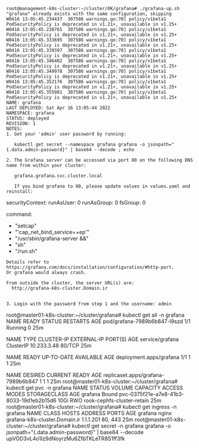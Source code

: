 
```
root@management-k8s-cluster:~/cluster/OK/grafana# ./grafana-up.sh
"grafana" already exists with the same configuration, skipping
W0416 13:05:45.234437  307586 warnings.go:70] policy/v1beta1 PodSecurityPolicy is deprecated in v1.21+, unavailable in v1.25+
W0416 13:05:45.238765  307586 warnings.go:70] policy/v1beta1 PodSecurityPolicy is deprecated in v1.21+, unavailable in v1.25+
W0416 13:05:45.333695  307586 warnings.go:70] policy/v1beta1 PodSecurityPolicy is deprecated in v1.21+, unavailable in v1.25+
W0416 13:05:45.339397  307586 warnings.go:70] policy/v1beta1 PodSecurityPolicy is deprecated in v1.21+, unavailable in v1.25+
W0416 13:05:45.346402  307586 warnings.go:70] policy/v1beta1 PodSecurityPolicy is deprecated in v1.21+, unavailable in v1.25+
W0416 13:05:45.349978  307586 warnings.go:70] policy/v1beta1 PodSecurityPolicy is deprecated in v1.21+, unavailable in v1.25+
W0416 13:05:45.352176  307586 warnings.go:70] policy/v1beta1 PodSecurityPolicy is deprecated in v1.21+, unavailable in v1.25+
W0416 13:05:45.355981  307586 warnings.go:70] policy/v1beta1 PodSecurityPolicy is deprecated in v1.21+, unavailable in v1.25+
NAME: grafana
LAST DEPLOYED: Sat Apr 16 13:05:44 2022
NAMESPACE: grafana
STATUS: deployed
REVISION: 1
NOTES:
1. Get your 'admin' user password by running:

   kubectl get secret --namespace grafana grafana -o jsonpath="{.data.admin-password}" | base64 --decode ; echo

2. The Grafana server can be accessed via port 80 on the following DNS name from within your cluster:

   grafana.grafana.svc.cluster.local

   If you bind grafana to 80, please update values in values.yaml and reinstall:
   ```
   securityContext:
     runAsUser: 0
     runAsGroup: 0
     fsGroup: 0

   command:
   - "setcap"
   - "'cap_net_bind_service=+ep'"
   - "/usr/sbin/grafana-server &&"
   - "sh"
   - "/run.sh"
   ```
   Details refer to https://grafana.com/docs/installation/configuration/#http-port.
   Or grafana would always crash.

   From outside the cluster, the server URL(s) are:
     http://grafana-k8s-cluster.Domain.ir


3. Login with the password from step 1 and the username: admin
```
root@master01-k8s-cluster:~/cluster/grafana# kubectl get all -n grafana
NAME                           READY   STATUS    RESTARTS   AGE
pod/grafana-7989b6b847-l9szd   1/1     Running   0          25m

NAME              TYPE        CLUSTER-IP    EXTERNAL-IP   PORT(S)   AGE
service/grafana   ClusterIP   10.233.3.48   <none>        80/TCP    25m

NAME                      READY   UP-TO-DATE   AVAILABLE   AGE
deployment.apps/grafana   1/1     1            1           25m

NAME                                 DESIRED   CURRENT   READY   AGE
replicaset.apps/grafana-7989b6b847   1         1         1       25m
root@master01-k8s-cluster:~/cluster/grafana# kubectl get pvc -n grafana
NAME      STATUS   VOLUME                                     CAPACITY   ACCESS MODES   STORAGECLASS                AGE
grafana   Bound    pvc-0375f21e-a7e8-41b3-8033-19d1eb2b15d6   10Gi       RWO            rook-cephfs-cluster-retain   25m
root@master01-k8s-cluster:~/cluster/grafana# kubectl get ingress -n grafana
NAME      CLASS   HOSTS                           ADDRESS         PORTS     AGE
grafana   nginx   grafana-k8s-cluster.Domain.ir   1.1.1.201   80, 443   25m
root@master01-k8s-cluster:~/cluster/grafana# kubectl get secret -n grafana grafana -o jsonpath="{.data.admin-password}" | base64 --decode
upVOD3vL4o1Iz9dNoyrzMu6ZfbTKLeTR8S1ff3fk
```